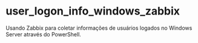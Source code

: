 # user_logon_info_windows_zabbix
Usando Zabbix para coletar informações de usuários logados no Windows Server através do PowerShell.
